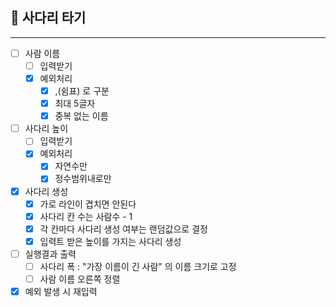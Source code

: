 ## 🚀 사다리 타기

---
- [ ] 사람 이름
    - [ ] 입력받기
    - [x] 예외처리
        - [x] ,(쉼표) 로 구분
        - [x] 최대 5글자
        - [x] 중복 없는 이름

- [ ] 사다리 높이
    - [ ] 입력받기
    - [x] 예외처리
        - [x] 자연수만
        - [x] 정수범위내로만

- [x] 사다리 생성
    - [x] 가로 라인이 겹치면 안된다
    - [x] 사다리 칸 수는 사람수 - 1
    - [x] 각 칸마다 사다리 생성 여부는 랜덤값으로 결정
    - [x] 입력트 받은 높이를 가지는 사다리 생성

- [ ] 실행결과 출력
    - [ ] 사다리 폭 : "가장 이름이 긴 사람" 의 이름 크기로 고정
    - [ ] 사람 이름 오른쪽 정렬

- [x] 예외 발생 시 재입력